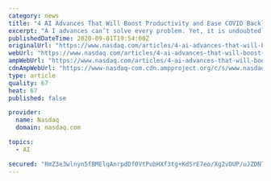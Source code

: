 ```yaml
---
category: news
title: "4 AI Advances That Will Boost Productivity and Ease COVID Backlogs"
excerpt: "A I advances can’t solve every problem. Yet, it is undoubtedly the next step in upping the efficiency of the medical world. AI tools are expected to save the global healthcare s"
publishedDateTime: 2020-09-01T19:54:00Z
originalUrl: "https://www.nasdaq.com/articles/4-ai-advances-that-will-boost-productivity-and-ease-covid-backlogs-2020-09-01"
webUrl: "https://www.nasdaq.com/articles/4-ai-advances-that-will-boost-productivity-and-ease-covid-backlogs-2020-09-01"
ampWebUrl: "https://www.nasdaq.com/articles/4-ai-advances-that-will-boost-productivity-and-ease-covid-backlogs-2020-09-01?amp"
cdnAmpWebUrl: "https://www-nasdaq-com.cdn.ampproject.org/c/s/www.nasdaq.com/articles/4-ai-advances-that-will-boost-productivity-and-ease-covid-backlogs-2020-09-01?amp"
type: article
quality: 67
heat: 67
published: false

provider:
  name: Nasdaq
  domain: nasdaq.com

topics:
  - AI

secured: "RmZ3e3wlnyn5fBMElqAnrpdDf0VtPubHXf3tg+KdSrE7eo/Xg2vDUP/uJZDNTtICwJQehACR4gmLxDZ56F92VnLqM72cbs4rw0xo8MBOxPZsNX5JaPTUNMv2ct9PhGpWJQR2SOc5rkQQunKq1QFHfZPQ/443xEfJH2ZtOHJm8gr+mnHLpKOwY9lq1sZXy7rGVSigMb2LOAsMLR0tP1EfU3/9EMSntVR/KrezsjEN1c9MbEvvtUzl1Xy7cXTsA0GcFNMJBK1HmSgWd3rr0eD6i9qUbDvX00SS3lN2T5EdRvbXsv3cecpFTxXIVhvHGKTueBhLaQx03yBaFofNk/p3Cojm4DN32xSXrYhBaTqEVis=;UYsnmYeJPLjll8UA+gzm/Q=="
---
```


